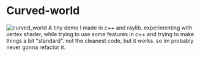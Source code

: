 # Curved-world
![curved_world](https://user-images.githubusercontent.com/100201070/227820470-aa4122d6-1a85-4872-839f-3a2f37a84ffb.png)
A tiny demo I made in c++ and raylib. experimenting with vertex shader, while trying to use some features in c++ and trying to make things a bit "standard". not the cleanest code, but it works. so Im probably never gonna refactor it.
